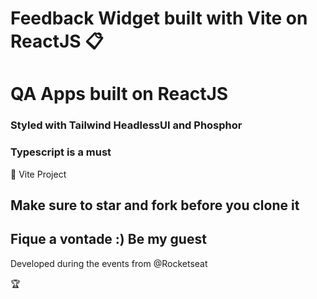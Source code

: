 # Feedback Widget built with Vite on ReactJS :clipboard:
# QA Apps built on ReactJS
### Styled with Tailwind HeadlessUI and Phosphor
### Typescript is a must

:bow: Vite Project


## Make sure to star and fork before you clone it

## Fique a vontade :) Be my guest

<p>Developed during the events from @Rocketseat</p>

:trophy:


